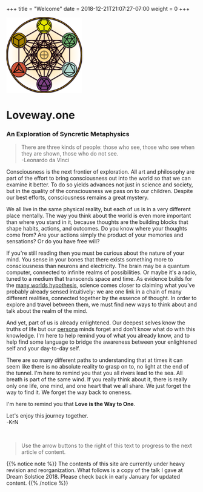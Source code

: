 +++
title = "Welcome"
date =  2018-12-21T21:07:27-07:00
weight = 0
+++

<img src="img/HEKA logo.png" alt="All is Love" width="200"/>

# Loveway.one
### An Exploration of Syncretic Metaphysics

> There are three kinds of people: those who see, those who see when they are shown, those who do not see.  
-Leonardo da Vinci


Consciousness is the next frontier of exploration. All art and philosophy are part of the effort to bring consciousness out into the world so that we can examine it better. To do so yields advances not just in science and society, but in the quality of the consciousness we pass on to our children. Despite our best efforts, consciousness remains a great mystery.

We all live in the same physical reality, but each of us is in a very different place mentally. The way you think about the world is even more important than where you stand in it, because thoughts are the building blocks that shape habits, actions, and outcomes. Do you know where your thoughts come from? Are your actions simply the product of your memories and sensations? Or do you have free will?

If you're still reading then you must be curious about the nature of your mind. You sense in your bones that there exists something more to consciousness than neurons and electricity. The brain may be a quantum computer, connected to infinite realms of possibilities. Or maybe it's a radio, tuned to a medium that transcends space and time. As evidence builds for the [many worlds hypothesis](https://en.wikipedia.org/wiki/Many-worlds_interpretation), science comes closer to claiming what you've probably already sensed intuitively: we are one link in a chain of many different realities, connected together by the essence of thought. In order to explore and travel between them, we must find new ways to think about and talk about the realm of the mind.

And yet, part of us is already enlightened. Our deepest selves know the truths of life but our [persona](https://en.wikipedia.org/wiki/Persona) minds forget and don't know what do with this knowledge. I'm here to help remind you of what you already know, and to help find some language to bridge the awareness between your enlightened self and your day-to-day self.

There are so many different paths to understanding that at times it can seem like there is no absolute reality to grasp on to, no light at the end of the tunnel. I'm here to remind you that you all rivers lead to the sea. All breath is part of the same wind. If you really think about it, there is really only one life, one mind, and one heart that we all share. We just forget the way to find it. We forget the way back to oneness.

I'm here to remind you that **Love is the Way to One**.

Let's enjoy this journey together.  
-KrN

<br />  

> Use the arrow buttons to the right of this text to progress to the next article of content.


{{% notice note %}}
The contents of this site are currently under heavy revision and reorganization. What follows is a copy of the talk I gave at Dream Solstice 2018. Please check back in early January for updated content.
{{% /notice %}}

<br />